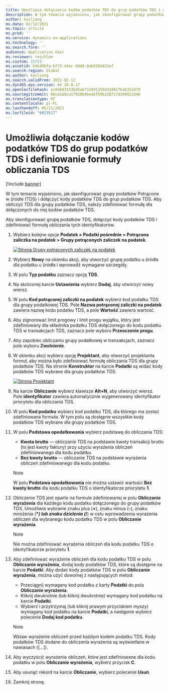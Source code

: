 ```yaml
---
title: Umożliwia dołączanie kodów podatków TDS do grup podatków TDS i definiowanie formuły obliczania TDS
description: W tym temacie wyjaśniono, jak skonfigurować grupy podatków Potrącone w źródle (TDS) i dołączyć kody podatków TDS do grup podatków TDS. Aby obliczyć TDS dla grupy podatków TDS, należy zdefiniować formułę dla dołączonych do niej kodów podatków TDS.
author: kailiang
ms.date: 02/12/2021
ms.topic: article
ms.prod: ''
ms.service: dynamics-ax-applications
ms.technology: ''
ms.search.form: ''
audience: Application User
ms.reviewer: roschlom
ms.custom: 15721
ms.assetid: b4b406fa-b772-44ec-8dd8-8eb818a921ef
ms.search.region: Global
ms.author: kailiang
ms.search.validFrom: 2021-02-12
ms.dyn365.ops.version: AX 10.0.17
ms.openlocfilehash: ec0d683153bd5ab731035159d32881fbdb352d70
ms.sourcegitcommit: 08ce2a9ca1f02064beabfb9b228717d39882164b
ms.translationtype: HT
ms.contentlocale: pl-PL
ms.lasthandoff: 05/11/2021
ms.locfileid: "6023517"
---
```

# <a name="attach-tds-tax-codes-to-tds-tax-groups-and-define-the-formula-for-calculating-tds"></a>Umożliwia dołączanie kodów podatków TDS do grup podatków TDS i definiowanie formuły obliczania TDS

[!include [banner](../includes/banner.md)]

W tym temacie wyjaśniono, jak skonfigurować grupy podatków Potrącone w źródle (TDS) i dołączyć kody podatków TDS do grup podatków TDS. Aby obliczyć TDS dla grupy podatków TDS, należy zdefiniować formułę dla dołączonych do niej kodów podatków TDS.

Aby skonfigurować grupę podatków TDS, dołączyć kody podatków TDS i zdefiniować formułę obliczania tych identyfikatorów.

1. Wybierz kolejno opcje **Podatek \> Podatki pośrednie \> Potrącona zaliczka na podatek \> Grupy potrąconych zaliczek na podatek**.

    [![Strona Grupy potrąconych zaliczek na podatek](./media/apac-ind-TDS-29.png)](./media/apac-ind-TDS-29.png)

2. Wybierz **Nowy** na okienku akcji, aby utworzyć grupę podatku u źródła dla podatku u źródła i wprowadź wymagane szczegóły.
3. W polu **Typ podatku** zaznacz opcję **TDS**.
4. Na skróconej karcie **Ustawienia** wybierz **Dodaj**, aby utworzyć nowy wiersz.
5. W polu **Kod potrąconej zaliczki na podatek** wybierz kod podatku TDS dla grupy podatkowej TDS. Pole **Nazwa potrąconej zaliczki na podatek** zawiera nazwę kodu podatku TDS, a pole **Wartość** zawiera wartość.
6. Aby zignorować limit progowy i limit progu wyjątku, który jest zdefiniowany dla składnika podatku TDS dołączonego do kodu podatku TDS w transakcjach TDS, zaznacz pole wyboru **Przeoczenie progu**.
7. Aby zapobiec obliczaniu grupy podatkowej w transakcjach, zaznacz pole wyboru **Zwolnienie**.
8. W okienku akcji wybierz opcję **Projektant**, aby otworzyć projektanta formuł, aby można było zdefiniować formułę obliczania TDS dla grupy podatków TDS. Na stronie **Konstruktor** na karcie **Podatki** są widać kody podatków TDS wybrane dla grupy podatków TDS.

    [![Strona Projektant](./media/apac-ind-TDS-30.png)](./media/apac-ind-TDS-30.png)

9. Na karcie **Obliczanie** wybierz klawisze **Alt+N**, aby utworzyć wiersz. Pole **identyfikator** zawiera automatycznie wygenerowany identyfikator priorytetu dla obliczania TDS.
10. W polu **Kod podatku** wybierz kod podatku TDS, dla którego ma zostać zdefiniowana formuła. W tym polu są dostępne wszystkie kody podatków TDS wybrane dla grupy podatków TDS.
11. W polu **Podstawa opodatkowania** wybierz podstawę do obliczania TDS:

    - **Kwota brutto** — obliczanie TDS na podstawie kwoty transakcji brutto (to jest kwoty faktury) przy użyciu wyrażenia obliczeń zdefiniowanego dla kodu podatku.
    - **Bez kwoty brutto** — obliczanie TDS na podstawie wyrażenia obliczeń zdefiniowanego dla kodu podatku.

    > [!NOTE]
    > W polu **Podstawa opodatkowania** nie można ustawić wartości **Bez kwoty brutto** dla kodu podatku TDS o identyfikatorze priorytetu **1**.

12. Obliczenie TDS jest oparte na formule zdefiniowanej w polu **Obliczanie wyrażenia** dla każdego kodu podatku dołączonego do grupy podatków TDS. Umożliwia wybranie znaku plus (**+**), znaku minus (**-**), znaku mnożenia (**\**_) lub znaku dzielenia (_*/**) w celu wprowadzenia wyrażenia obliczeń dla wybranego kodu podatku TDS w polu **Obliczanie wyrażenia**.

    > [!NOTE]
    > Nie można zdefiniować wyrażenia obliczeń dla kodu podatku TDS o identyfikatorze priorytetu **1**.

13. Aby zdefiniować wyrażenie obliczeń dla kodu podatku TDS w polu **Obliczanie wyrażenia**, dodaj kody podatków TDS, które są dostępne na karcie **Podatki**. Aby dodać kody podatków TDS w polu **Obliczanie wyrażenia**, można użyć dowolnej z następujących metod:

    - Przeciągnij wymagany kod podatku z karty **Podatki** do pola **Obliczanie wyrażenia**.
    - Kliknij dwukrotnie (lub kliknij dwukrotnie) wymagany kod podatku na karcie **Podatki**.
    - Wybierz i przytrzymaj (lub kliknij prawym przyciskiem myszy) wymagany kod podatku na karcie **Podatki**, a następnie wybierz polecenie **Dodaj kod podatku**.

    > [!NOTE]
    > Wstaw wyrażenie obliczeń przed każdym kodem podatku TDS. Kody podatków TDS dodane do obliczenia wyrażenia są wyświetlane w nawiasach (\[...\]).

14. Aby wyczyścić wyrażenie obliczeń, które jest zdefiniowane dla kodu podatku w polu **Obliczanie wyrażenia**, wybierz przycisk **C**.
15. Aby usunąć rekord na karcie **Obliczanie**, wybierz polecenie **Usuń**.
16. Zamknij stronę.
